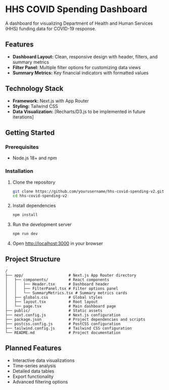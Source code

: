 # HHS COVID Spending Dashboard

A dashboard for visualizing Department of Health and Human Services (HHS) funding data for COVID-19 response.

## Features

- **Dashboard Layout:** Clean, responsive design with header, filters, and summary metrics
- **Filter Panel:** Multiple filter options for customizing data views
- **Summary Metrics:** Key financial indicators with formatted values

## Technology Stack

- **Framework:** Next.js with App Router
- **Styling:** Tailwind CSS
- **Data Visualization:** [Recharts/D3.js to be implemented in future iterations]

## Getting Started

### Prerequisites

- Node.js 18+ and npm

### Installation

1. Clone the repository
   ```bash
   git clone https://github.com/yourusername/hhs-covid-spending-v2.git
   cd hhs-covid-spending-v2
   ```

2. Install dependencies
   ```bash
   npm install
   ```

3. Run the development server
   ```bash
   npm run dev
   ```

4. Open [http://localhost:3000](http://localhost:3000) in your browser

## Project Structure

```
/
├── app/                    # Next.js App Router directory
│   ├── components/         # React components
│   │   ├── Header.tsx      # Dashboard header
│   │   ├── FilterPanel.tsx # Filter options panel
│   │   └── SummaryMetrics.tsx # Summary metrics cards
│   ├── globals.css         # Global styles
│   ├── layout.tsx          # Root layout
│   └── page.tsx            # Main dashboard page
├── public/                 # Static assets
├── next.config.js          # Next.js configuration
├── package.json            # Project dependencies and scripts
├── postcss.config.js       # PostCSS configuration
├── tailwind.config.js      # Tailwind CSS configuration
└── README.md               # Project documentation
```

## Planned Features

- Interactive data visualizations
- Time-series analysis
- Detailed data tables
- Export functionality
- Advanced filtering options 